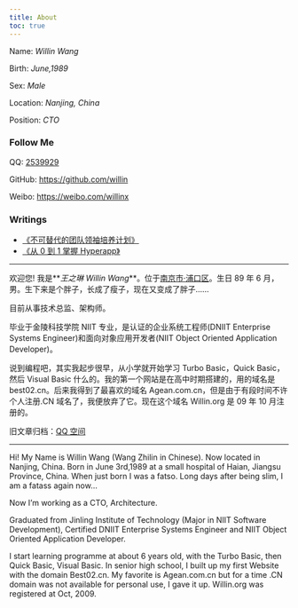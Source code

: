 ```yaml
---
title: About
toc: true
---
```


Name: _Willin Wang_

Birth: _June,1989_

Sex: _Male_

Location: _Nanjing, China_

Position: _CTO_

### Follow Me

QQ: [2539929](http://wpa.qq.com/msgrd?v=3&uin=2539929&site=qq&menu=yes)

GitHub: <https://github.com/willin>

Weibo: <https://weibo.com/willinx>

### Writings

- [《不可替代的团队领袖培养计划》](https://leader.js.cool/)
- [《从 0 到 1 掌握 Hyperapp》](https://hyperapp.js.cool/)

---

欢迎您! 我是**_王之琳 Willin Wang_**。位于[南京市·浦口区](https://j.map.baidu.com/snbaP)。生日 89 年 6 月，男。生下来是个胖子，长成了瘦子，现在又变成了胖子……

目前从事技术总监、架构师。

毕业于金陵科技学院 NIIT 专业，是认证的企业系统工程师(DNIIT Enterprise Systems Engineer)和面向对象应用开发者(NIIT Object Oriented Application Developer)。

说到编程吧，其实我起步很早，从小学就开始学习 Turbo Basic，Quick Basic，然后 Visual Basic 什么的。我的第一个网站是在高中时期搭建的，用的域名是 best02.cn。后来我得到了最喜欢的域名 Agean.com.cn，但是由于有段时间不许个人注册.CN 域名了，我便放弃了它。现在这个域名 Willin.org 是 09 年 10 月注册的。

旧文章归档：[QQ 空间](https://2539929.qzone.qq.com)

---

Hi! My Name is Willin Wang (Wang Zhilin in Chinese). Now located in Nanjing, China. Born in June 3rd,1989 at a small hospital of Haian, Jiangsu Province, China. When just born I was a fatso. Long days after being slim, I am a fatass again now…

Now I’m working as a CTO, Architecture.

Graduated from Jinling Institute of Technology (Major in NIIT Software Development), Certified DNIIT Enterprise Systems Engineer and NIIT Object Oriented Application Developer.

I start learning programme at about 6 years old, with the Turbo Basic, then Quick Basic, Visual Basic. In senior high school, I built up my first Website with the domain Best02.cn. My favorite is Agean.com.cn but for a time .CN domain was not available for personal use, I gave it up. Willin.org was registered at Oct, 2009.
